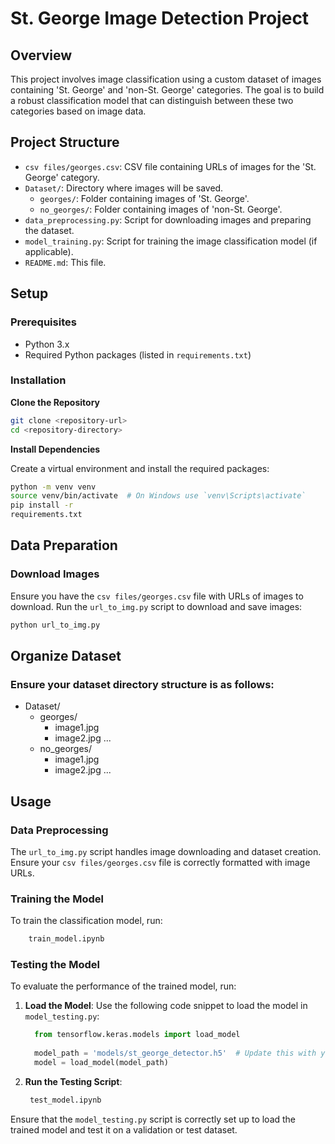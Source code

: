 # St. George Image Detection Project

## Overview

This project involves image classification using a custom dataset of images containing 'St. George' and 'non-St. George' categories. The goal is to build a robust classification model that can distinguish between these two categories based on image data.

## Project Structure

- `csv files/georges.csv`: CSV file containing URLs of images for the 'St. George' category.
- `Dataset/`: Directory where images will be saved.
  - `georges/`: Folder containing images of 'St. George'.
  - `no_georges/`: Folder containing images of 'non-St. George'.
- `data_preprocessing.py`: Script for downloading images and preparing the dataset.
- `model_training.py`: Script for training the image classification model (if applicable).
- `README.md`: This file.

## Setup

### Prerequisites

- Python 3.x
- Required Python packages (listed in `requirements.txt`)

### Installation

**Clone the Repository**

```bash
git clone <repository-url>
cd <repository-directory>
```


**Install Dependencies**

Create a virtual environment and install the required packages:

```bash
python -m venv venv
source venv/bin/activate  # On Windows use `venv\Scripts\activate`
pip install -r
requirements.txt
```

## Data Preparation

### Download Images

Ensure you have the `csv files/georges.csv` file with URLs of images to download. Run the `url_to_img.py` script to download and save images:

```bash
python url_to_img.py
```
## Organize Dataset
### Ensure your dataset directory structure is as follows:

- Dataset/
  - georges/
     - image1.jpg
     - image2.jpg
    ...
  - no_georges/
    - image1.jpg
    - image2.jpg
    ...


## Usage

### Data Preprocessing

The `url_to_img.py` script handles image downloading and dataset creation. Ensure your `csv files/georges.csv` file is correctly formatted with image URLs.

### Training the Model

To train the classification model, run:

 ```bash
     train_model.ipynb
 ```

### Testing the Model

To evaluate the performance of the trained model, run:

1. **Load the Model**: Use the following code snippet to load the model in `model_testing.py`:

    ```python
      from tensorflow.keras.models import load_model
  
      model_path = 'models/st_george_detector.h5'  # Update this with your model's path
      model = load_model(model_path)
    ```

2. **Run the Testing Script**:

    ```bash
     test_model.ipynb
    ```

Ensure that the `model_testing.py` script is correctly set up to load the trained model and test it on a validation or test dataset.

